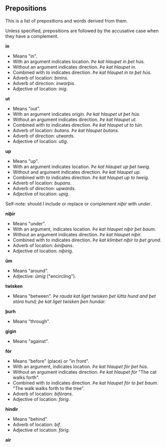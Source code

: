 ## Prepositions

This is a list of prepositions and words derived from them.

Unless specified, prepositions are followed by the accusative case when they
have a complement.

**in**

- Means "in".
- With an argument indicates location. _Þe kat hlaupet in þet hús._
- Without an argument indicates direction. _Þe kat hlaupet in._
- Combined with _to_ indicates direction. _Þe kat hlaupet in to þet hús._
- Adverb of location: _binins_.
- Adverb of direction: _inwarþis_.
- Adjective of location: _inig_.

**ut**

- Means "out".
- With an argument indicates origin. _Þe kat hlaupet ut þet hús._
- Without an argument indicates direction. _Þe kat hlaupet ut._
- Combined with _to_ indicates direction. _Þe kat hlaupet ut to tún._
- Adverb of location: _butans_. _Þe kat hlaupet butans._
- Adverb of direction: _utwards_.
- Adjective of location: _utig_.

**up**

- Means "up".
- With an argument indicates location. _Þe kat hlaupet up þet tweig._
- Without and argument indicates direction. _Þe kat hlaupet up._
- Combined with _to_ indicates direction. _Þe kat hlaupet up to tweig._
- Adverb of location: _bupans_.
- Adverb of direction: _upwards_.
- Adjective of location: _upig_.

Self-note: should I include or replace or complement _niþir_ with _under_.

**niþir**

- Means "under".
- With an argument, indicates location. _Þe kat hlaupet niþir þet baum._
- Without an argument indicates direction. _Þe kat hlaupet niþir._
- Combined with _to_ indicates direction. _Þe kat klimbet niþir to þet grund._
- Adverb of location: _biniþans_.
- Adjective of location: _niþirig_.

**üm**

- Means "around".
- Adjective: _ümig_ ("encircling").

**twisken**

- Means "between". _Þe rauda kat liget twisken þet lütta hund and þet stóra
  hund; þe kat liget twisken þen hundar._

**þurh**

- Means "through".

**gigin**

- Means "against".

**fór**

- Means "before" (place) or "in front".
- With an argument, indicates location. _Þe kat hlaupet fór þet hús_.
- Without an argument indicates direction. _Þe kat hlaupet fór_ "The cat walks
  forth".
- Combined with _to_ indicates direction. _Þe kat hlaupet fór to þet baum_. "The
  walk walks forth to the tree".
- Adverb of location: _bifórans_.
- Adjective of location: _fórig_.

**hindir**

- Means "behind".
- Adverb of location: _bif_.
- Adjective of location: _fórig_.

**air**
